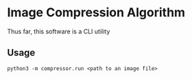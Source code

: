 # Image Compression Algorithm

Thus far, this software is a CLI utility

## Usage

```
python3 -m compressor.run <path to an image file>
```
